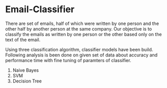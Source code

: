 # Email-Classifier
There are set of emails, half of which were written by one person and the other half by another person at the same company. Our objective is to classify the emails as written by one person or the other based only on the text of the email. 

Using three classification algorithm, classifier models have been build. Following analysis is been done on given set of data about accuracy and performance time with fine tuning of paramters of classifier. 
1. Naive Bayes
2. SVM
3. Decision Tree
